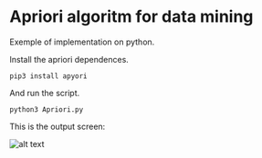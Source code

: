 # Apriori algoritm for data mining
Exemple of implementation on python.

Install the apriori dependences.

``` pip3 install apyori ```

And run the script.

``` python3 Apriori.py ```

This is the output screen:

![alt text](https://i.imgur.com/WfAwFgI.png)
